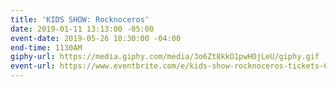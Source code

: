```yaml
---
title: 'KIDS SHOW: Rocknoceros'
date: 2019-01-11 13:13:00 -05:00
event-date: 2019-05-26 10:30:00 -04:00
end-time: 1130AM
giphy-url: https://media.giphy.com/media/3o6Zt8kkO1pwHOjLeU/giphy.gif
event-url: https://www.eventbrite.com/e/kids-show-rocknoceros-tickets-61033135752
---
```


